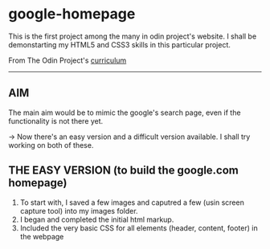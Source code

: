 # google-homepage

This is the first project among the many in odin project's website. I shall be demonstarting my HTML5 and CSS3 skills in this particular project.

From The Odin Project's [curriculum](http://www.theodinproject.com/courses/web-development-101/lessons/html-css)

--------
AIM
--------
The main aim would be to mimic the google's search page, even if the functionality is not there yet.

-> Now there's an easy version and a difficult version available. I shall try working on both of these.

THE EASY VERSION (to build the google.com homepage)
--------------
1. To start with, I saved a few images and caputred a few (usin screen capture tool) into my images folder.
2. I began and completed the initial html markup.
3. Included the very basic CSS for all elements (header, content, footer) in the webpage